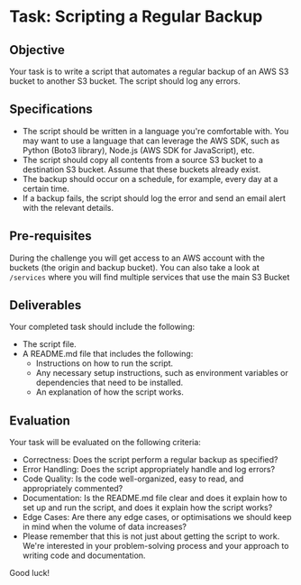 # Task: Scripting a Regular Backup

## Objective

Your task is to write a script that automates a regular backup of an AWS S3 bucket to another S3 bucket. The script should log any errors.

## Specifications

* The script should be written in a language you're comfortable with. You may want to use a language that can leverage the AWS SDK, such as Python (Boto3 library), Node.js (AWS SDK for JavaScript), etc.
* The script should copy all contents from a source S3 bucket to a destination S3 bucket. Assume that these buckets already exist.
* The backup should occur on a schedule, for example, every day at a certain time.
* If a backup fails, the script should log the error and send an email alert with the relevant details.

## Pre-requisites

During the challenge you will get access to an AWS account with the buckets (the origin and backup bucket).
You can also take a look at `/services` where you will find multiple services that use the main S3 Bucket

## Deliverables

Your completed task should include the following:

* The script file.
* A README.md file that includes the following:
  * Instructions on how to run the script.
  * Any necessary setup instructions, such as environment variables or dependencies that need to be installed.
  * An explanation of how the script works.


## Evaluation

Your task will be evaluated on the following criteria:

* Correctness: Does the script perform a regular backup as specified?
* Error Handling: Does the script appropriately handle and log errors?
* Code Quality: Is the code well-organized, easy to read, and appropriately commented?
* Documentation: Is the README.md file clear and does it explain how to set up and run the script, and does it explain how the script works?
* Edge Cases: Are there any edge cases, or optimisations we should keep in mind when the volume of data increases?
* Please remember that this is not just about getting the script to work. We're interested in your problem-solving process and your approach to writing code and documentation.

Good luck!
